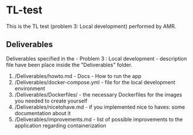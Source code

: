 # TL-test

This is the TL test (problem 3: Local development) performed by AMR.

## Deliverables

Deliverables specified in the - Problem 3 : Local development - description file have been place inside the "Deliverables" folder.

1. /Deliverables/howto.md - Docs - How to run the app
2. /Deliverables/docker-compose.yml - file for the local development environment
3. /Deliverables/Dockerfiles/ - the necessary Dockerfiles for the images you needed to create yourself
4. /Deliverables/nicetohave.md - if you implemented nice to haves: some documentation about it
5. /Deliverables/improvements.md - list of possible improvements to the application regarding containerization